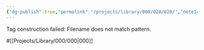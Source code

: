 ```yaml
---
{"dg-publish":true,"permalink":"/projects/library/000/020/020/","noteIcon":"0","created":"2024-02-22T13:53:03.354+09:00","updated":"2024-02-23T00:54:39.383+09:00"}
---
```


Tag construction failed: Filename does not match pattern.

#[[Projects/Library/000/000\|000]]
